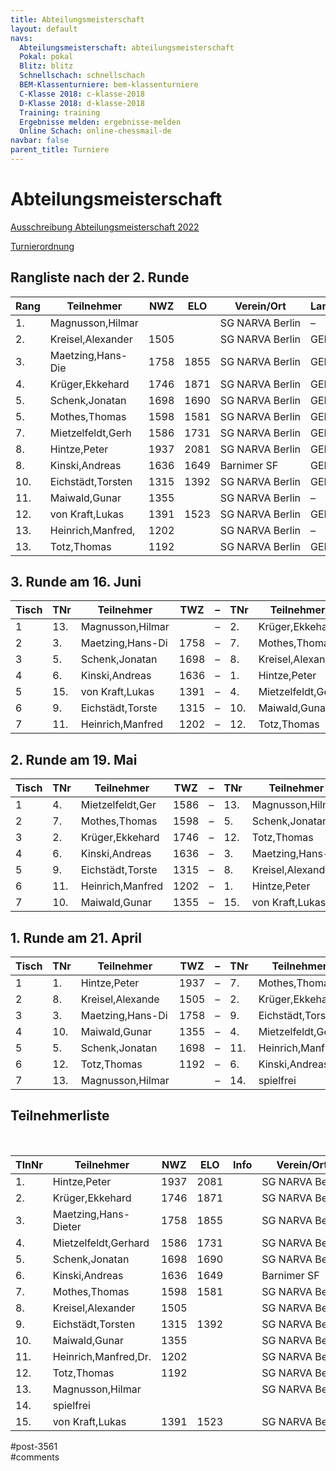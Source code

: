 ```yaml
---
title: Abteilungsmeisterschaft 
layout: default
navs:
  Abteilungsmeisterschaft: abteilungsmeisterschaft
  Pokal: pokal
  Blitz: blitz
  Schnellschach: schnellschach
  BEM-Klassenturniere: bem-klassenturniere
  C-Klasse 2018: c-klasse-2018
  D-Klasse 2018: d-klasse-2018
  Training: training
  Ergebnisse melden: ergebnisse-melden
  Online Schach: online-chessmail-de
navbar: false
parent_title: Turniere
---
```

<div class="post-3561 page type-page status-publish hentry" id="post-3561">
<h1 class="entry-title">Abteilungsmeisterschaft</h1>
<div class="entry-content">
<p><a href="http://www.narva-schach.de/wordpress/wp-content/uploads/2022/03/Abteilungsmeisterschaft-2022.pdf">Ausschreibung Abteilungsmeisterschaft 2022</a></p>
<p><a href="http://www.narva-schach.de/wordpress/wp-content/uploads/2020/01/Turnierordnung.pdf">Turnierordnung</a></p>
<h2>Rangliste nach der 2. Runde</h2>
<table class="clean swiss footable">
<thead>
<tr>
<th>Rang</th>
<th>Teilnehmer</th>
<th>NWZ</th>
<th>ELO</th>
<th>Verein/Ort</th>
<th>Land</th>
<th>S</th>
<th>R</th>
<th>V</th>
<th>Punkte</th>
<th>Buchh</th>
<th>SoBerg</th>
</tr>
</thead>
<tbody>
<tr>
<td>1.</td>
<td>Magnusson,Hilmar</td>
<td></td>
<td></td>
<td>SG NARVA Berlin</td>
<td>–</td>
<td>2</td>
<td>0</td>
<td>0</td>
<td>2.0</td>
<td>1.5</td>
<td>1.50</td>
</tr>
<tr>
<td>2.</td>
<td>Kreisel,Alexander</td>
<td>1505</td>
<td></td>
<td>SG NARVA Berlin</td>
<td>GER</td>
<td>1</td>
<td>1</td>
<td>0</td>
<td>1.5</td>
<td>2.0</td>
<td>1.25</td>
</tr>
<tr>
<td>3.</td>
<td>Maetzing,Hans-Die</td>
<td>1758</td>
<td>1855</td>
<td>SG NARVA Berlin</td>
<td>GER</td>
<td>1</td>
<td>1</td>
<td>0</td>
<td>1.5</td>
<td>1.5</td>
<td>1.25</td>
</tr>
<tr>
<td>4.</td>
<td>Krüger,Ekkehard</td>
<td>1746</td>
<td>1871</td>
<td>SG NARVA Berlin</td>
<td>GER</td>
<td>1</td>
<td>1</td>
<td>0</td>
<td>1.5</td>
<td>1.5</td>
<td>0.75</td>
</tr>
<tr>
<td>5.</td>
<td>Schenk,Jonatan</td>
<td>1698</td>
<td>1690</td>
<td>SG NARVA Berlin</td>
<td>GER</td>
<td>1</td>
<td>0</td>
<td>0</td>
<td>1.0</td>
<td>2.5</td>
<td>0.50</td>
</tr>
<tr>
<td>5.</td>
<td>Mothes,Thomas</td>
<td>1598</td>
<td>1581</td>
<td>SG NARVA Berlin</td>
<td>GER</td>
<td>1</td>
<td>0</td>
<td>0</td>
<td>1.0</td>
<td>2.5</td>
<td>0.50</td>
</tr>
<tr>
<td>7.</td>
<td>Mietzelfeldt,Gerh</td>
<td>1586</td>
<td>1731</td>
<td>SG NARVA Berlin</td>
<td>GER</td>
<td>1</td>
<td>0</td>
<td>1</td>
<td>1.0</td>
<td>2.0</td>
<td>0.50</td>
</tr>
<tr>
<td>8.</td>
<td>Hintze,Peter</td>
<td>1937</td>
<td>2081</td>
<td>SG NARVA Berlin</td>
<td>GER</td>
<td>1</td>
<td>0</td>
<td>1</td>
<td>1.0</td>
<td>1.5</td>
<td>0.00</td>
</tr>
<tr>
<td>8.</td>
<td>Kinski,Andreas</td>
<td>1636</td>
<td>1649</td>
<td>Barnimer SF</td>
<td>GER</td>
<td>1</td>
<td>0</td>
<td>1</td>
<td>1.0</td>
<td>1.5</td>
<td>0.00</td>
</tr>
<tr>
<td>10.</td>
<td>Eichstädt,Torsten</td>
<td>1315</td>
<td>1392</td>
<td>SG NARVA Berlin</td>
<td>GER</td>
<td>0</td>
<td>1</td>
<td>1</td>
<td>0.5</td>
<td>3.0</td>
<td>0.75</td>
</tr>
<tr>
<td>11.</td>
<td>Maiwald,Gunar</td>
<td>1355</td>
<td></td>
<td>SG NARVA Berlin</td>
<td>–</td>
<td>0</td>
<td>1</td>
<td>1</td>
<td>0.5</td>
<td>2.0</td>
<td>0.50</td>
</tr>
<tr>
<td>12.</td>
<td>von Kraft,Lukas</td>
<td>1391</td>
<td>1523</td>
<td>SG NARVA Berlin</td>
<td>GER</td>
<td>0</td>
<td>1</td>
<td>0</td>
<td>0.5</td>
<td>2.0</td>
<td>0.25</td>
</tr>
<tr>
<td>13.</td>
<td>Heinrich,Manfred,</td>
<td>1202</td>
<td></td>
<td>SG NARVA Berlin</td>
<td>–</td>
<td>0</td>
<td>0</td>
<td>2</td>
<td>0.0</td>
<td>2.5</td>
<td>0.00</td>
</tr>
<tr>
<td>13.</td>
<td>Totz,Thomas</td>
<td>1192</td>
<td></td>
<td>SG NARVA Berlin</td>
<td>GER</td>
<td>0</td>
<td>0</td>
<td>2</td>
<td>0.0</td>
<td>2.5</td>
<td>0.00</td>
</tr>
</tbody>
</table>
<h2>3. Runde am 16. Juni</h2>
<table class="clean swiss">
<thead>
<tr>
<th>Tisch</th>
<th>TNr</th>
<th>Teilnehmer</th>
<th>TWZ</th>
<th>–</th>
<th>TNr</th>
<th>Teilnehmer</th>
<th>TWZ</th>
<th>Ergebnis</th>
</tr>
</thead>
<tbody>
<tr>
<td>1</td>
<td>13.</td>
<td>Magnusson,Hilmar</td>
<td></td>
<td>–</td>
<td>2.</td>
<td>Krüger,Ekkehard</td>
<td>1746</td>
<td> –</td>
</tr>
<tr>
<td>2</td>
<td>3.</td>
<td>Maetzing,Hans-Di</td>
<td>1758</td>
<td>–</td>
<td>7.</td>
<td>Mothes,Thomas</td>
<td>1598</td>
<td> –</td>
</tr>
<tr>
<td>3</td>
<td>5.</td>
<td>Schenk,Jonatan</td>
<td>1698</td>
<td>–</td>
<td>8.</td>
<td>Kreisel,Alexande</td>
<td>1505</td>
<td> –</td>
</tr>
<tr>
<td>4</td>
<td>6.</td>
<td>Kinski,Andreas</td>
<td>1636</td>
<td>–</td>
<td>1.</td>
<td>Hintze,Peter</td>
<td>1937</td>
<td> –</td>
</tr>
<tr>
<td>5</td>
<td>15.</td>
<td>von Kraft,Lukas</td>
<td>1391</td>
<td>–</td>
<td>4.</td>
<td>Mietzelfeldt,Ger</td>
<td>1586</td>
<td> –</td>
</tr>
<tr>
<td>6</td>
<td>9.</td>
<td>Eichstädt,Torste</td>
<td>1315</td>
<td>–</td>
<td>10.</td>
<td>Maiwald,Gunar</td>
<td>1355</td>
<td> –</td>
</tr>
<tr>
<td>7</td>
<td>11.</td>
<td>Heinrich,Manfred</td>
<td>1202</td>
<td>–</td>
<td>12.</td>
<td>Totz,Thomas</td>
<td>1192</td>
<td> –</td>
</tr>
</tbody>
</table>
<h2>2. Runde am 19. Mai</h2>
<table class="clean swiss">
<thead>
<tr>
<th>Tisch</th>
<th>TNr</th>
<th>Teilnehmer</th>
<th>TWZ</th>
<th>–</th>
<th>TNr</th>
<th>Teilnehmer</th>
<th>TWZ</th>
<th>Ergebnis</th>
</tr>
</thead>
<tbody>
<tr>
<td>1</td>
<td>4.</td>
<td>Mietzelfeldt,Ger</td>
<td>1586</td>
<td>–</td>
<td>13.</td>
<td>Magnusson,Hilmar</td>
<td></td>
<td>0 – 1</td>
</tr>
<tr>
<td>2</td>
<td>7.</td>
<td>Mothes,Thomas</td>
<td>1598</td>
<td>–</td>
<td>5.</td>
<td>Schenk,Jonatan</td>
<td>1698</td>
<td> –</td>
</tr>
<tr>
<td>3</td>
<td>2.</td>
<td>Krüger,Ekkehard</td>
<td>1746</td>
<td>–</td>
<td>12.</td>
<td>Totz,Thomas</td>
<td>1192</td>
<td>1 – 0</td>
</tr>
<tr>
<td>4</td>
<td>6.</td>
<td>Kinski,Andreas</td>
<td>1636</td>
<td>–</td>
<td>3.</td>
<td>Maetzing,Hans-Di</td>
<td>1758</td>
<td>0 – 1</td>
</tr>
<tr>
<td>5</td>
<td>9.</td>
<td>Eichstädt,Torste</td>
<td>1315</td>
<td>–</td>
<td>8.</td>
<td>Kreisel,Alexande</td>
<td>1505</td>
<td>0 – 1</td>
</tr>
<tr>
<td>6</td>
<td>11.</td>
<td>Heinrich,Manfred</td>
<td>1202</td>
<td>–</td>
<td>1.</td>
<td>Hintze,Peter</td>
<td>1937</td>
<td>– – +</td>
</tr>
<tr>
<td>7</td>
<td>10.</td>
<td>Maiwald,Gunar</td>
<td>1355</td>
<td>–</td>
<td>15.</td>
<td>von Kraft,Lukas</td>
<td>1391</td>
<td>½ – ½</td>
</tr>
</tbody>
</table>
<h2>1. Runde am 21. April</h2>
<table class="clean swiss">
<thead>
<tr>
<th>Tisch</th>
<th>TNr</th>
<th>Teilnehmer</th>
<th>TWZ</th>
<th>–</th>
<th>TNr</th>
<th>Teilnehmer</th>
<th>TWZ</th>
<th>Ergebnis</th>
</tr>
</thead>
<tbody>
<tr>
<td>1</td>
<td>1.</td>
<td>Hintze,Peter</td>
<td>1937</td>
<td>–</td>
<td>7.</td>
<td>Mothes,Thomas</td>
<td>1598</td>
<td>0 – 1</td>
</tr>
<tr>
<td>2</td>
<td>8.</td>
<td>Kreisel,Alexande</td>
<td>1505</td>
<td>–</td>
<td>2.</td>
<td>Krüger,Ekkehard</td>
<td>1746</td>
<td>½ – ½</td>
</tr>
<tr>
<td>3</td>
<td>3.</td>
<td>Maetzing,Hans-Di</td>
<td>1758</td>
<td>–</td>
<td>9.</td>
<td>Eichstädt,Torste</td>
<td>1315</td>
<td>½ – ½</td>
</tr>
<tr>
<td>4</td>
<td>10.</td>
<td>Maiwald,Gunar</td>
<td>1355</td>
<td>–</td>
<td>4.</td>
<td>Mietzelfeldt,Ger</td>
<td>1586</td>
<td>0 – 1</td>
</tr>
<tr>
<td>5</td>
<td>5.</td>
<td>Schenk,Jonatan</td>
<td>1698</td>
<td>–</td>
<td>11.</td>
<td>Heinrich,Manfred</td>
<td>1202</td>
<td>1 – 0</td>
</tr>
<tr>
<td>6</td>
<td>12.</td>
<td>Totz,Thomas</td>
<td>1192</td>
<td>–</td>
<td>6.</td>
<td>Kinski,Andreas</td>
<td>1636</td>
<td>0 – 1</td>
</tr>
<tr>
<td>7</td>
<td>13.</td>
<td>Magnusson,Hilmar</td>
<td></td>
<td>–</td>
<td>14.</td>
<td>spielfrei</td>
<td></td>
<td>+ – –</td>
</tr>
</tbody>
</table>
<h2>Teilnehmerliste</h2>
<p> </p>
<table class="clean swiss footable">
<thead>
<tr>
<th>TlnNr</th>
<th>Teilnehmer</th>
<th>NWZ</th>
<th>ELO</th>
<th>Info</th>
<th>Verein/Ort</th>
<th>Land</th>
<th>Geburt</th>
</tr>
</thead>
<tbody>
<tr>
<td>1.</td>
<td>Hintze,Peter</td>
<td>1937</td>
<td>2081</td>
<td></td>
<td>SG NARVA Berlin</td>
<td>GER</td>
<td>1960</td>
</tr>
<tr>
<td>2.</td>
<td>Krüger,Ekkehard</td>
<td>1746</td>
<td>1871</td>
<td></td>
<td>SG NARVA Berlin</td>
<td>GER</td>
<td>1957</td>
</tr>
<tr>
<td>3.</td>
<td>Maetzing,Hans-Dieter</td>
<td>1758</td>
<td>1855</td>
<td></td>
<td>SG NARVA Berlin</td>
<td>GER</td>
<td>1948</td>
</tr>
<tr>
<td>4.</td>
<td>Mietzelfeldt,Gerhard</td>
<td>1586</td>
<td>1731</td>
<td></td>
<td>SG NARVA Berlin</td>
<td>GER</td>
<td>1937</td>
</tr>
<tr>
<td>5.</td>
<td>Schenk,Jonatan</td>
<td>1698</td>
<td>1690</td>
<td></td>
<td>SG NARVA Berlin</td>
<td>GER</td>
<td>1986</td>
</tr>
<tr>
<td>6.</td>
<td>Kinski,Andreas</td>
<td>1636</td>
<td>1649</td>
<td></td>
<td>Barnimer SF</td>
<td>GER</td>
<td>1983</td>
</tr>
<tr>
<td>7.</td>
<td>Mothes,Thomas</td>
<td>1598</td>
<td>1581</td>
<td></td>
<td>SG NARVA Berlin</td>
<td>GER</td>
<td>1978</td>
</tr>
<tr>
<td>8.</td>
<td>Kreisel,Alexander</td>
<td>1505</td>
<td></td>
<td></td>
<td>SG NARVA Berlin</td>
<td>GER</td>
<td>1972</td>
</tr>
<tr>
<td>9.</td>
<td>Eichstädt,Torsten</td>
<td>1315</td>
<td>1392</td>
<td></td>
<td>SG NARVA Berlin</td>
<td>GER</td>
<td>1966</td>
</tr>
<tr>
<td>10.</td>
<td>Maiwald,Gunar</td>
<td>1355</td>
<td></td>
<td></td>
<td>SG NARVA Berlin</td>
<td>–</td>
<td>1977</td>
</tr>
<tr>
<td>11.</td>
<td>Heinrich,Manfred,Dr.</td>
<td>1202</td>
<td></td>
<td></td>
<td>SG NARVA Berlin</td>
<td>–</td>
<td>1956</td>
</tr>
<tr>
<td>12.</td>
<td>Totz,Thomas</td>
<td>1192</td>
<td></td>
<td></td>
<td>SG NARVA Berlin</td>
<td>GER</td>
<td>1958</td>
</tr>
<tr>
<td>13.</td>
<td>Magnusson,Hilmar</td>
<td></td>
<td></td>
<td></td>
<td>SG NARVA Berlin</td>
<td>–</td>
<td>1988</td>
</tr>
<tr>
<td>14.</td>
<td>spielfrei</td>
<td></td>
<td></td>
<td></td>
<td></td>
<td></td>
<td></td>
</tr>
<tr>
<td>15.</td>
<td>von Kraft,Lukas</td>
<td>1391</td>
<td>1523</td>
<td></td>
<td>SG NARVA Berlin</td>
<td>GER</td>
<td>1978</td>
</tr>
</tbody>
</table>
</div><!-- .entry-content -->
</div> #post-3561 
<div id="comments">
</div> #comments 
